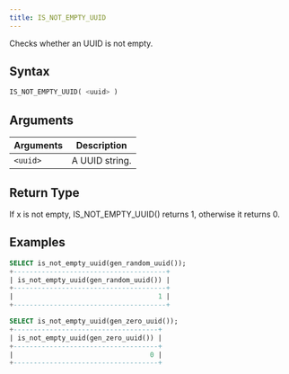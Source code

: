 ```yaml
---
title: IS_NOT_EMPTY_UUID
---
```


Checks whether an UUID is not empty.

## Syntax

```sql
IS_NOT_EMPTY_UUID( <uuid> )
```

## Arguments

| Arguments   | Description |
| ----------- | ----------- |
| `<uuid>` | A UUID string. |

## Return Type

If x is not empty, IS_NOT_EMPTY_UUID() returns 1, otherwise it returns 0.

## Examples

```sql
SELECT is_not_empty_uuid(gen_random_uuid());
+--------------------------------------+
| is_not_empty_uuid(gen_random_uuid()) |
+--------------------------------------+
|                                    1 |
+--------------------------------------+

SELECT is_not_empty_uuid(gen_zero_uuid());
+------------------------------------+
| is_not_empty_uuid(gen_zero_uuid()) |
+------------------------------------+
|                                  0 |
+------------------------------------+
```
